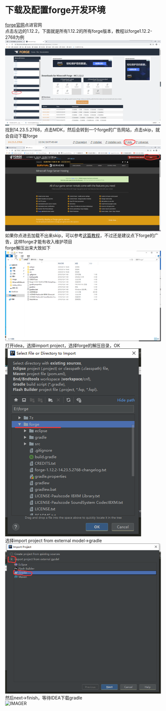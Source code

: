# 下载及配置forge开发环境
[forge官网](https://files.minecraftforge.net/)点进官网<br>
点击左边的1.12.2，下面就是所有1.12.2的所有forge版本，教程以forge1.12.2-2768为例<br>
![IMAGER](image/QQ截图20200914182320.png)<br>
找到14.23.5.2768，点击MDK，然后会转到一个forge的广告网站，点击skip，就会自动下载forge<br>
![IMAGER](image/QQ截图20200914182632.png)<br>
![IMAGER](image/QQ截图20200914182856.png)<br>
如果你点进去加载不出来skip，可以参考[这篇教程](https://jingyan.baidu.com/article/b2c186c8d5ed79c46ef6ffbc.html)，不过还是建议点下forge的广告，这样forge才能有收入维护项目<br>
forge解压出来大致如下<br>
![IMAGER](image/QQ截图20200914184701.png)<br>
打开idea，选择import project，选择forge的解压目录，OK<br>
![IMAGER](image/QQ截图20200914184848.png)<br>
选择import project from external model->gradle<br>
![IMAGER](image/QQ截图20200914185007.png)<br>
然后next->finish，等待IDEA下载gradle<br>
![IMAGER](imager/QQ截图20200914185143.png)<br>